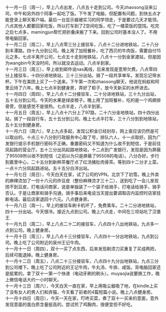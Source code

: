 十一月一日（周一），早上八点出发，八点五十走到公司。今天zhaosong没来公司，中午和另外四个同事一起吃了饭。下午发了电脑，但配置有问题，到快五点才能登录上聊天客户端。最后一台显示器被实习的同学领走，于是要过几天才能领。六点其他人都要回家吃饭，所以打车到了Z空间吃饭，吃了一楼菜饭的馄饨。吃完之后七点多，mamingjun帮忙把折叠床搬了下来。回到公司时基本没人了。不用带电脑回家。</br>
十一月二日（周二），早上八点零三分上接驳车，八点十二分进地铁站，二十八分到丰潭路。四十九分到公司。晚上用了加班餐补，吃了西贝的牛肉饭，需要自付15元之多。七点半离开公司，七点五十走到地铁站，八点十一分到金家渡站，但是因为wangbin今天没时间，所以就没去运动。八点半到家。</br>
十一月三日（周三），早上收到邮件说nas离线，后来发现是宽带欠费。八点零四分上接驳车，十四分进地铁站，三十三分出站。骑了一段共享单车。发现忘记带水杯。下午在美团上买了一个送来。下午第一次和zhaosong聊天，他说在蚂蚁和阿里云待了六年。晚上七点半到健身房，弄好了柜子，放今天新买的水杯进去。</br>
十一月四日（周四），早上八点十二分接驳车，二十分进地铁站，三十九分出站，五十五分到公司。今天的水果是绿皮橙子。晚上用了加班餐补，吃的是一个鸡翅排骨煲，但是感觉不是很热。七点半走，八点半到家。</br>
十一月五日（周五），早上八点十六分上了97路，二十六分金地铁站，四十四分出站，骑了一段自行车，五十五分到公司。晚上七点半打车，三十八分到到地铁站，五十五分到健身房。</br>
十一月六日（周六），早上九点多起，发现公积金已经封存，网上查应该仍然是可以取出的。十点三十八分到行政服务中心取了号，排队六人，十一点取好。因为广发银行提示手机银行密码不正确，重置密码又不知道为什么收不到短信，于是前往凤起路的营业厅。五十三分出凤起路地铁站，十二点到广发银行，发现是因为屏蔽了95508所以收不到短信（之前以为只是屏蔽了95508的电话）。八分办好。步行到嘉里中心，二十五分到新粹茶餐厅点了红汤猪肚肉骨茶。等到四十二分才上菜。一点十六分凤起路进站。五十五分白洋出站。</br>
十一月七日（周日），今天白天在家，试了公司的VPN。北京下了初雪。晚上外卖的麻辣烫加了一份十六元的炸豆皮（整份麻辣烫才三十二），送到吃了一会儿发现捞不到豆皮，打电话问商家，说是单独装了一个袋子给骑手，打电话给骑手，骑手否认。于是让商家和骑手沟通，骑手事后来电说当天提出要调取店内监控时店家挂断电话。最后店家退回十六元。八点健身房。</br>
十一月八日（周一），早上的接驳车刷卡机坏了，免费乘车。二十二分进地铁站，四十一分出站。今天很冷。接近九点到公司。晚上六点走，中间在三坝站吃了汉堡王.</br>
十一月九日（周二），早上八点二十二的接驳车，八点四十八出地铁站，九点多一点到公司。晚上健身房。</br>
十一月十日（周三），早上八点十三分接驳车，八点四十一分出地铁站，九点到公司。晚上吃了公司附近的泉州王记牛肉。</br>
十一月十一日（周四），双十一买了点东西，后来发现剃须刀买重复了买成两把，后续可能退掉。晚上健身房。</br>
十一月十二日（周五），八点二十三分接驳车，八点四十九分出地铁站，九点三分到公司楼下。晚上吃了公司附近的王记牛肉，牛丸汤、牛排、咸饭。背电脑回家还是挺累的。拿了双十一第一个快递（电动牙刷的刷头）。muyaojia说要换工作，晚上微信电话大约一小时聊天。</br>
十一月十三日（周六），今天白天一直在家，早上用吸尘器吸了地，在kindle上买了没有女人的男人们和弃猫，今天看了前者的4篇短篇小说。晚上八点健身房。</br>
十一月十四日（周日），今天一天在家，叮咚买菜，煮了双十一买来的意面，意外发现意面的蛋白质含量挺高的。尝试煎了鸡胸肉，很便宜但不好吃。</br>
